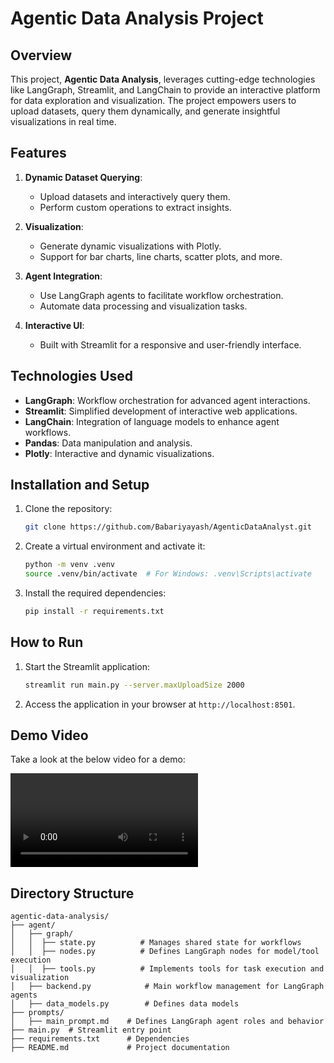 # Agentic Data Analysis Project

## Overview
This project, **Agentic Data Analysis**, leverages cutting-edge technologies like LangGraph, Streamlit, and LangChain to provide an interactive platform for data exploration and visualization. The project empowers users to upload datasets, query them dynamically, and generate insightful visualizations in real time.

## Features
1. **Dynamic Dataset Querying**:
   - Upload datasets and interactively query them.
   - Perform custom operations to extract insights.

2. **Visualization**:
   - Generate dynamic visualizations with Plotly.
   - Support for bar charts, line charts, scatter plots, and more.

3. **Agent Integration**:
   - Use LangGraph agents to facilitate workflow orchestration.
   - Automate data processing and visualization tasks.

4. **Interactive UI**:
   - Built with Streamlit for a responsive and user-friendly interface.

## Technologies Used
- **LangGraph**: Workflow orchestration for advanced agent interactions.
- **Streamlit**: Simplified development of interactive web applications.
- **LangChain**: Integration of language models to enhance agent workflows.
- **Pandas**: Data manipulation and analysis.
- **Plotly**: Interactive and dynamic visualizations.

## Installation and Setup
1. Clone the repository:
   ```bash
   git clone https://github.com/Babariyayash/AgenticDataAnalyst.git
   ```
2. Create a virtual environment and activate it:
   ```bash
   python -m venv .venv
   source .venv/bin/activate  # For Windows: .venv\Scripts\activate
   ```
3. Install the required dependencies:
   ```bash
   pip install -r requirements.txt
   ```

## How to Run
1. Start the Streamlit application:
   ```bash
   streamlit run main.py --server.maxUploadSize 2000
   ```
2. Access the application in your browser at `http://localhost:8501`.

## Demo Video
Take a look at the below video for a demo:

<video controls>
  <source src="https://github.com/Babariyayash/AgenticDataAnalyst/issues/1#issue-2771779283" type="video/mp4">
  Your browser does not support the video tag.
</video>

## Directory Structure
```
agentic-data-analysis/
├── agent/
│   ├── graph/
│   │  ├── state.py          # Manages shared state for workflows
│   │  ├── nodes.py          # Defines LangGraph nodes for model/tool execution
│   │  ├── tools.py          # Implements tools for task execution and visualization
│   ├── backend.py            # Main workflow management for LangGraph agents
│   ├── data_models.py        # Defines data models
├── prompts/
│   ├── main_prompt.md    # Defines LangGraph agent roles and behavior
├── main.py  # Streamlit entry point
├── requirements.txt      # Dependencies
├── README.md             # Project documentation
```
